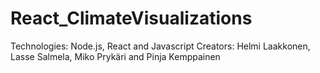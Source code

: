 # React_ClimateVisualizations
Technologies: Node.js, React and Javascript
Creators: Helmi Laakkonen, Lasse Salmela, Miko Prykäri and Pinja Kemppainen
